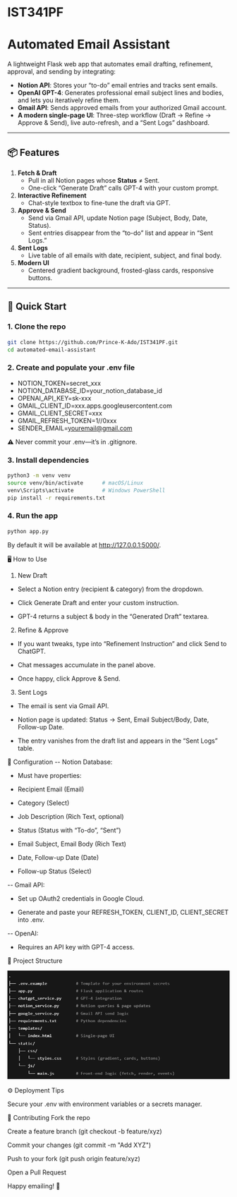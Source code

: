 # IST341PF

# Automated Email Assistant

A lightweight Flask web app that automates email drafting, refinement, approval, and sending by integrating:

- **Notion API**: Stores your “to-do” email entries and tracks sent emails.
- **OpenAI GPT-4**: Generates professional email subject lines and bodies, and lets you iteratively refine them.
- **Gmail API**: Sends approved emails from your authorized Gmail account.
- **A modern single-page UI**: Three-step workflow (Draft → Refine → Approve & Send), live auto-refresh, and a “Sent Logs” dashboard.

---

## 📦 Features

1. **Fetch & Draft**  
   - Pull in all Notion pages whose **Status** ≠ Sent.  
   - One-click “Generate Draft” calls GPT-4 with your custom prompt.  
2. **Interactive Refinement**  
   - Chat-style textbox to fine-tune the draft via GPT.  
3. **Approve & Send**  
   - Send via Gmail API, update Notion page (Subject, Body, Date, Status).  
   - Sent entries disappear from the “to-do” list and appear in “Sent Logs.”  
4. **Sent Logs**  
   - Live table of all emails with date, recipient, subject, and final body.  
5. **Modern UI**  
   - Centered gradient background, frosted-glass cards, responsive buttons.

---

## 🚀 Quick Start

### 1. Clone the repo

```bash
git clone https://github.com/Prince-K-Ado/IST341PF.git
cd automated-email-assistant
```

### 2. Create and populate your .env file

- NOTION_TOKEN=secret_xxx
- NOTION_DATABASE_ID=your_notion_database_id
- OPENAI_API_KEY=sk-xxx
- GMAIL_CLIENT_ID=xxx.apps.googleusercontent.com
- GMAIL_CLIENT_SECRET=xxx
- GMAIL_REFRESH_TOKEN=1//0xxx
- SENDER_EMAIL=youremail@gmail.com

⚠️ Never commit your .env—it’s in .gitignore.

### 3. Install dependencies

```bash
python3 -m venv venv
source venv/bin/activate      # macOS/Linux
venv\Scripts\activate         # Windows PowerShell
pip install -r requirements.txt
```

### 4. Run the app

```bash
python app.py
```

By default it will be available at http://127.0.0.1:5000/.

🖥️ How to Use

1. New Draft

- Select a Notion entry (recipient & category) from the dropdown.

- Click Generate Draft and enter your custom instruction.

- GPT-4 returns a subject & body in the “Generated Draft” textarea.

2. Refine & Approve

- If you want tweaks, type into “Refinement Instruction” and click Send to ChatGPT.

- Chat messages accumulate in the panel above.

- Once happy, click Approve & Send.

3. Sent Logs

- The email is sent via Gmail API.

- Notion page is updated: Status → Sent, Email Subject/Body, Date, Follow-up Date.

- The entry vanishes from the draft list and appears in the “Sent Logs” table.

🔧 Configuration
-- Notion Database:

- Must have properties:

- Recipient Email (Email)

- Category (Select)

- Job Description (Rich Text, optional)

- Status (Status with “To-do”, “Sent”)

- Email Subject, Email Body (Rich Text)

- Date, Follow-up Date (Date)

- Follow-up Status (Select)

-- Gmail API:

- Set up OAuth2 credentials in Google Cloud.

- Generate and paste your REFRESH_TOKEN, CLIENT_ID, CLIENT_SECRET into .env.

-- OpenAI:

- Requires an API key with GPT-4 access.

📁 Project Structure

![image](./static/dir.png)

⚙️ Deployment Tips

Secure your .env with environment variables or a secrets manager.

🙌 Contributing
Fork the repo

Create a feature branch (git checkout -b feature/xyz)

Commit your changes (git commit -m "Add XYZ")

Push to your fork (git push origin feature/xyz)

Open a Pull Request

Happy emailing! 🚀
